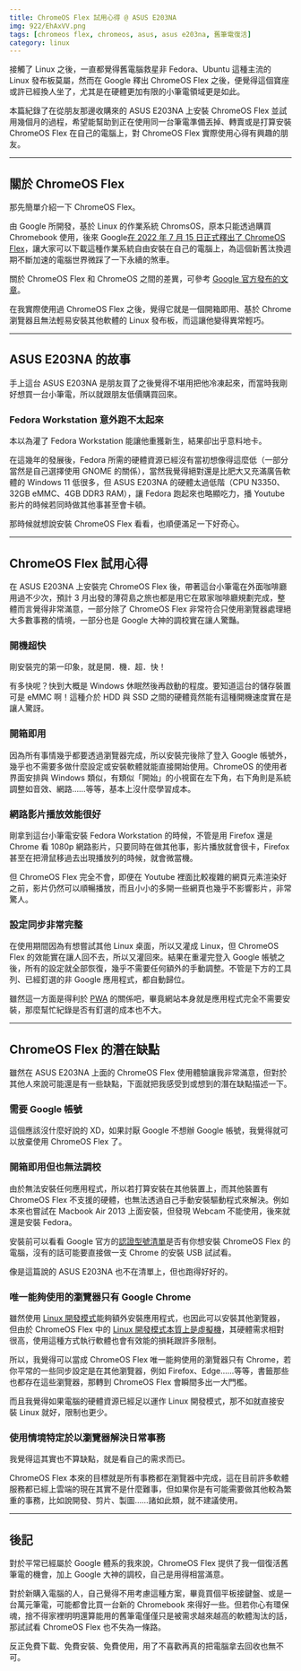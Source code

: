 ```yaml
---
title: ChromeOS Flex 試用心得 @ ASUS E203NA
img: 922/EhAxVV.png
tags: [chromeos flex, chromeos, asus, asus e203na, 舊筆電復活]
category: linux
---
```


接觸了 Linux 之後，一直都覺得舊電腦救星非 Fedora、Ubuntu 這種主流的 Linux 發布板莫屬，然而在 Google 釋出 ChromeOS Flex 之後，便覺得這個寶座或許已經換人坐了，尤其是在硬體更加有限的小筆電領域更是如此。

本篇紀錄了在從朋友那邊收購來的 ASUS E203NA 上安裝 ChromeOS Flex 並試用幾個月的過程，希望能幫助到正在使用同一台筆電準備丟掉、轉賣或是打算安裝 ChromeOS Flex 在自己的電腦上，對 ChromeOS Flex 實際使用心得有興趣的朋友。

<!--more-->

---

## 關於 ChromeOS Flex

那先簡單介紹一下 ChromeOS Flex。

由 Google 所開發，基於 Linux 的作業系統 ChromsOS，原本只能透過購買 Chromebook 使用，後來 Google[在 2022 年 7 月 15 日正式釋出了 ChromeOS Flex](https://cloud.google.com/blog/products/chrome-enterprise/chromeos-flex-ready-to-scale-to-pcs-and-macs)，讓大家可以下載這種作業系統自由安裝在自己的電腦上，為這個新舊汰換週期不斷加速的電腦世界微踩了一下永續的煞車。

<article-note>關於 ChromeOS Flex 和 ChromeOS 之間的差異，可參考 [Google 官方發布的文章](https://support.google.com/chromeosflex/answer/11542901?hl=zh-Hant)。</article-note>

在我實際使用過 ChromeOS Flex 之後，覺得它就是一個開箱即用、基於 Chrome 瀏覽器且無法輕易安裝其他軟體的 Linux 發布板，而這讓他變得異常輕巧。

---

## ASUS E203NA 的故事

手上這台 ASUS E203NA 是朋友買了之後覺得不堪用把他冷凍起來，而當時我剛好想買一台小筆電，所以就跟朋友低價購買回來。

### Fedora Workstation 意外跑不太起來

本以為灌了 Fedora Workstation 能讓他重獲新生，結果卻出乎意料地卡。

在這幾年的發展後，Fedora 所需的硬體資源已經沒有當初想像得這麼低（一部分當然是自己選擇使用 GNOME 的關係），當然我覺得絕對還是比肥大又充滿廣告軟體的 Windows 11 低很多，但 ASUS E203NA 的硬體太過低階（CPU N3350、32GB eMMC、4GB DDR3 RAM），讓 Fedora 跑起來也略顯吃力，播 Youtube 影片的時候若同時做其他事甚至會卡頓。

那時候就想說安裝 ChromeOS Flex 看看，也順便滿足一下好奇心。

---

## ChromeOS Flex 試用心得

<article-img img="922/Sy9zYD.png"></article-img>

在 ASUS E203NA 上安裝完 ChromeOS Flex 後，帶著這台小筆電在外面咖啡廳用過不少次，預計 3 月出發的薄荷島之旅也都是用它在眾家咖啡廳規劃完成，整體而言覺得非常滿意，一部分除了 ChromeOS Flex 非常符合只使用瀏覽器處理絕大多數事務的情境，一部分也是 Google 大神的調校實在讓人驚豔。

### 開機超快

剛安裝完的第一印象，就是開．機．超．快！

有多快呢？快到大概是 Windows 休眠然後再啟動的程度。要知道這台的儲存裝置可是 eMMC 啊！這種介於 HDD 與 SSD 之間的硬體竟然能有這種開機速度實在是讓人驚訝。

### 開箱即用

因為所有事情幾乎都要透過瀏覽器完成，所以安裝完後除了登入 Google 帳號外，幾乎也不需要多做什麼設定或安裝軟體就能直接開始使用。ChromeOS 的使用者界面安排與 Windows 類似，有類似「開始」的小視窗在左下角，右下角則是系統調整如音效、網路……等等，基本上沒什麼學習成本。

<article-img img="923/543fpC.png"></article-img>

### 網路影片播放效能很好

剛拿到這台小筆電安裝 Fedora Workstation 的時候，不管是用 Firefox 還是 Chrome 看 1080p 網路影片，只要同時在做其他事，影片播放就會很卡，Firefox 甚至在把滑鼠移過去出現播放列的時候，就會微當機。

但 ChromeOS Flex 完全不會，即便在 Youtube 裡面比較複雜的網頁元素渲染好之前，影片仍然可以順暢播放，而且小小的多開一些網頁也幾乎不影響影片，非常驚人。

### 設定同步非常完整

在使用期間因為有想嘗試其他 Linux 桌面，所以又灌成 Linux，但 ChromeOS Flex 的效能實在讓人回不去，所以又灌回來。結果在重灌完登入 Google 帳號之後，所有的設定就全部恢復，幾乎不需要任何額外的手動調整。不管是下方的工具列、已經釘選的非 Google 應用程式，都自動歸位。

雖然這一方面是得利於 [PWA](https://developer.mozilla.org/zh-TW/docs/Web/Progressive_web_apps) 的關係吧，畢竟網站本身就是應用程式完全不需要安裝，那麼幫忙紀錄是否有釘選的成本也不大。

---

## ChromeOS Flex 的潛在缺點

雖然在 ASUS E203NA 上面的 ChromeOS Flex 使用體驗讓我非常滿意，但對於其他人來說可能還是有一些缺點，下面就把我感受到或想到的潛在缺點描述一下。

### 需要 Google 帳號

這個應該沒什麼好說的 XD，如果討厭 Google 不想辦 Google 帳號，我覺得就可以放棄使用 ChromeOS Flex 了。

### 開箱即用但也無法調校

由於無法安裝任何應用程式，所以若打算安裝在其他裝置上，而其他裝置有 ChromeOS Flex 不支援的硬體，也無法透過自己手動安裝驅動程式來解決。例如本來也嘗試在 Macbook Air 2013 上面安裝，但發現 Webcam 不能使用，<article-inner-link slug="macbook_air_2013_fedora">後來就還是安裝 Fedora</article-inner-link>。

安裝前可以看看 Google 官方的[認證型號清單](https://support.google.com/chromeosflex/answer/11513094?hl=zh-Hant)是否有你想安裝 ChromeOS Flex 的電腦，沒有的話可能要直接做一支 Chrome 的安裝 USB 試試看。

像是這篇說的 ASUS E203NA 也不在清單上，但也跑得好好的。

### 唯一能夠使用的瀏覽器只有 Google Chrome

雖然使用 [Linux 開發模式](https://support.google.com/chromebook/answer/9145439?hl=zh-Hant)能夠額外安裝應用程式，也因此可以安裝其他瀏覽器，但由於 ChromeOS Flex 中的 [Linux 開發模式本質上是虛擬機](https://chromeos.dev/en/linux/linux-on-chromeos-faq#why-run-vms-arent-containers-secure)，其硬體需求相對很高，使用這種方式執行軟體也會有效能的損耗跟許多限制。

所以，我覺得可以當成 ChromeOS Flex 唯一能夠使用的瀏覽器只有 Chrome，若你平常的一些同步設定是在其他瀏覽器，例如 Firefox、Edge……等等，書籤那些也都存在這些瀏覽器，那轉到 ChromeOS Flex 會瞬間多出一大門檻。

而且我覺得如果電腦的硬體資源已經足以運作 Linux 開發模式，那不如就直接安裝 Linux 就好，限制也更少。

### 使用情境特定於以瀏覽器解決日常事務

我覺得這其實也不算缺點，就是看自己的需求而已。

ChromeOS Flex 本來的目標就是所有事務都在瀏覽器中完成，這在目前許多軟體服務都已經上雲端的現在其實不是什麼難事，但如果你是有可能需要做其他較為繁重的事務，比如說開發、剪片、製圖……諸如此類，就不建議使用。

---

## 後記

對於平常已經屬於 Google 體系的我來說，ChromeOS Flex 提供了我一個復活舊筆電的機會，加上 Google 大神的調校，自己是用得相當滿意。

對於新購入電腦的人，自己覺得不用考慮這種方案，畢竟買個平板接鍵盤、或是一台萬元筆電，可能都會比買一台新的 Chromebook 來得好一些。但若你心有環保魂，捨不得家裡明明還算能用的舊筆電僅僅只是被需求越來越高的軟體淘汰的話，那試試看 ChromeOS Flex 也不失為一條路。

反正免費下載、免費安裝、免費使用，用了不喜歡再真的把電腦拿去回收也無不可。
